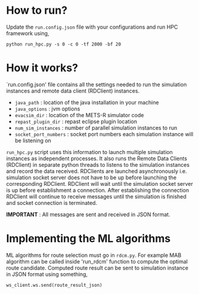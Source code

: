 # How to run?
Update the `run.config.json` file with your configurations and run HPC framework using,
```
python run_hpc.py -s 0 -c 0 -tf 2000 -bf 20
```  
# How it works?
`run.config.json' file contains all the settings needed to run the simulation instances and remote data client (RDClient) instances.

* `java_path` : location of the java installation in your machine
* `java_options` : jvm options
* `evacsim_dir` : location of the METS-R simulator code
* `repast_plugin_dir` : repast eclipse plugin location
* `num_sim_instances` : number of parallel simulation instances to run
* `socket_port_numbers` : socket port numbers each simulation instance will be listening on

`run_hpc.py` script uses this information to launch multiple simulation instances as independent processes. It also runs the Remote Data Clients (RDClient) in separate python threads to listens to the simulation instances and record the data received. RDClients are launched asynchronously i.e. simulation socket server does not have to be up before launching the corresponding RDClient. RDClient will wait until the simulation socket server is up before establishment a connection. After establishing the connection RDClient will continue to receive messages until the simulation is finished and socket connection is terminated.

**IMPORTANT** :  All messages are sent and received in JSON format. 
# Implementing the ML algorithms
ML algorithms for route selection must go in `rdcm.py`. For example MAB algorithm can be called inside 'run_rdcm' function to compute the optimal route candidate. Computed route result can be sent to simulation instance in JSON format using something,
```
ws_client.ws.send(route_result_json)
``` 







